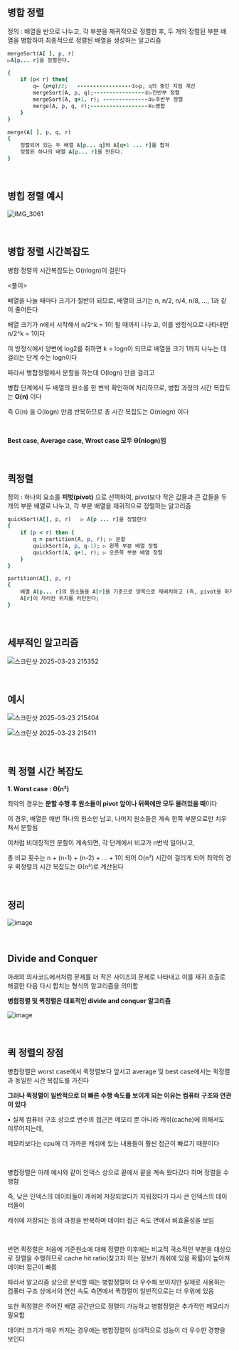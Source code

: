 ## 병합 정렬 

정의 : 배열을 반으로 나누고, 각 부분을 재귀적으로 정렬한 후, 두 개의 정렬된 부분 배열을 병합하여 최종적으로 정렬된 배열을 생성하는 알고리즘

```ruby
mergeSort(A[ ], p, r)      
▷A[p... r]을 정렬한다. 

{ 
    if (p< r) then{ 
        q← (𝑝+𝑞)/2;   -----------------①▷p, q의 중간 지점 계산 
        mergeSort(A, p, q);----------------②▷전반부 정렬 
        mergeSort(A, q+1, r); --------------③▷후반부 정렬 
        merge(A, p, q, r);------------------④▷병합 
    } 
}

merge(A[ ], p, q, r) 
{ 
    정렬되어 있는 두 배열 A[p... q]와 A[q+1 ... r]을 합쳐
    정렬된 하나의 배열 A[p... r]을 만든다. 
} 

```

<br/>

## 병힙 정렬 예시

![IMG_3061](https://github.com/user-attachments/assets/e930e11b-e778-460f-823c-f8c173b38065)

<br/>

## 병합 정렬 시간복잡도

병합 정렬의 시간복잡도는 O(nlogn)이 걸린다 

<풀이>

배열을 나눌 때마다 크기가 절반이 되므로, 배열의 크기는 n, n/2, n/4, n/8, …, 1과 같이 줄어든다

배열 크기가 n에서 시작해서 n/2^k = 1이 될 때까지 나누고, 이를 방정식으로 나타내면 n/2^k = 1이다

이 방정식에서 양변에 log2를 취하면 k = logn이 되므로 배열을 크기 1까지 나누는 데 걸리는 단계 수는 logn이다

따라서 병합정렬에서 분할을 하는데 O(logn) 만큼 걸리고 

병합 단계에서 두 배열의 원소를 한 번씩 확인하며 처리하므로, 병합 과정의 시간 복잡도는 **O(n)** 이다

즉 O(n) 을 O(logn) 만큼 반복하므로 총 시간 복잡도는 O(nlogn) 이다 

<br/>

**Best case, Average case, Wrost case 모두 Θ(nlogn)임**

<br/>

## 퀵정렬 

정의 : 하나의 요소를 **피벗(pivot)** 으로 선택하여, pivot보다 작은 값들과 큰 값들을 두 개의 부분 배열로 나누고, 각 부분 배열을 재귀적으로 정렬하는 알고리즘

```ruby
quickSort(A[], p, r)   ▷ A[p ... r]을 정렬한다 
{ 
    if (p < r) then { 
        q = partition(A, p, r); ▷ 분할 
        quickSort(A, p, q-1); ▷ 왼쪽 부분 배열 정렬 
        quickSort(A, q+1, r); ▷ 오른쪽 부분 배열 정렬 
    } 
}

partition(A[], p, r) 
{ 
    배열 A[p... r]의 원소들을 A[r]을 기준으로 양쪽으로 재배치하고 (즉, pivot을 마지막 원소로 사용, pivot 기준은 다양함)
    A[r]이 자리한 위치를 리턴한다; 
}
```

<br/>

## 세부적인 알고리즘 

![스크린샷 2025-03-23 215352](https://github.com/user-attachments/assets/3b227e1f-1018-4986-8df1-60c98590e6a8)

<br/>

## 예시 

![스크린샷 2025-03-23 215404](https://github.com/user-attachments/assets/cd2d36a3-e40c-41ea-a7e6-41b24eefdc2c)

![스크린샷 2025-03-23 215411](https://github.com/user-attachments/assets/546072d6-e2b3-4c4a-a269-df4177c393e5)

<br/>

## 퀵 정렬 시간 복잡도 

**1. Worst case : Θ(n²)**

최악의 경우는 **분할 수행 후 원소들이 pivot 앞이나 뒤쪽에만 모두 몰려있을 때**이다

이 경우, 배열은 매번 하나의 원소만 남고, 나머지 원소들은 계속 한쪽 부분으로만 치우쳐서 분할됨

이처럼 비대칭적인 분할이 계속되면, 각 단계에서 비교가 n번씩 일어나고, 

총 비교 횟수는 n + (n-1) + (n-2) + ... + 1이 되어 O(n²) 시간이 걸리게 되어 최악의 경우 퀵정렬의 시간 복잡도는 Θ(n²)로 계산된다 

<br/>

## 정리 

![image](https://github.com/user-attachments/assets/f31401cf-8874-44ef-b222-c8551456b926)

<br/>

## Divide and Conquer

아래의 의사코드에서처럼 문제를 더 작은 사이즈의 문제로 나타내고 이를 재귀 호출로 해결한 다음 다시 합치는 형식의 알고리즘을 의미함

**병합정렬 및 퀵정렬은 대표적인  divide and conquer 알고리즘**

![image](https://github.com/user-attachments/assets/98ee546e-7688-4cb7-9136-f9414a9747a6)

<br/>

## 퀵 정렬의 장점

병합정렬은 worst case에서 퀵정렬보다 앞서고 average 및 best case에서는 퀵정렬과 동일한 시간 복잡도를 가진다

**그러나 퀵정렬이 일반적으로 더 빠른 수행 속도를 보이게 되는 이유는 컴퓨터 구조와 연관이 있다**

▪ 실제 컴퓨터 구조 상으로 변수의 접근은 메모리 뿐 아니라 캐쉬(cache)에 의해서도 이루어지는데, 

메모리보다는 cpu에 더 가까운 캐쉬에 있는 내용들이 훨씬 접근이 빠르기 때문이다 

<br/>

병합정렬은 아래 예시와 같이 인덱스 상으로 끝에서 끝을 계속 왔다갔다 하며 정렬을 수행함

즉, 낮은 인덱스의 데이터들이 캐쉬에 저장되었다가 지워졌다가 다시 큰 인덱스의 데이터들이 

캐쉬에 저장되는 등의 과정을 반복하며 데이터 접근 속도 면에서 비효율성을 보임

<br/>

반면 퀵정렬은 처음에 기준원소에 대해 정렬한 이후에는 비교적 국소적인 부분을 대상으로 정렬을  수행하므로 cache hit ratio(찾고자 하는 정보가 캐쉬에 있을 확률)이 높아져 데이터 접근이 빠름

따라서 알고리즘 상으로 분석할 때는 병합정렬이 더 우수해 보이지만 실제로 사용하는 컴퓨터 구조 상에서의 연산 속도 측면에서 퀵정렬이 일반적으로는 더 우위에 있음

또한 퀵정렬은 주어진 배열 공간만으로 정렬이 가능하고 병합정렬은 추가적인 메모리가 필요함

데이터 크기가 매우 커지는 경우에는 병합정렬이 상대적으로 성능이 더 우수한 경향을 보인다
































